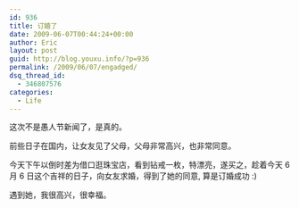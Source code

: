 ```yaml
---
id: 936
title: 订婚了
date: 2009-06-07T00:44:24+00:00
author: Eric
layout: post
guid: http://blog.youxu.info/?p=936
permalink: /2009/06/07/engadged/
dsq_thread_id:
  - 346807576
categories:
  - Life
---
```

这次不是愚人节新闻了，是真的。

前些日子在国内，让女友见了父母，父母非常高兴，也非常同意。

今天下午以倒时差为借口逛珠宝店，看到钻戒一枚，特漂亮，遂买之，趁着今天 6 月 6 日这个吉祥的日子，向女友求婚，得到了她的同意, 算是订婚成功 :)

遇到她，我很高兴，很幸福。